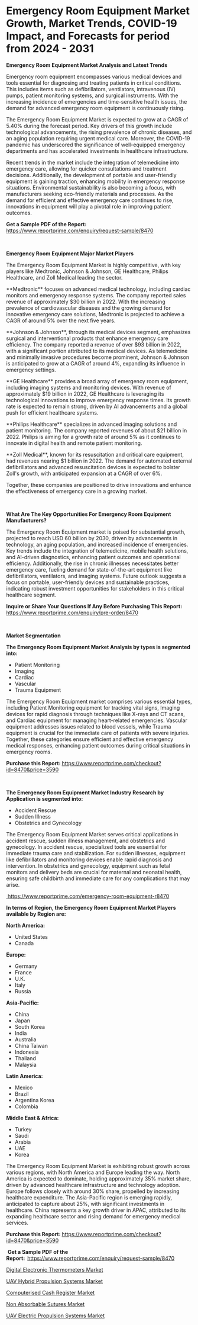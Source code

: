<p><h1>Emergency Room Equipment Market Growth, Market Trends, COVID-19 Impact, and Forecasts for period from 2024 - 2031</h1></p><p><strong>Emergency Room Equipment Market Analysis and Latest Trends</strong></p>
<p><p>Emergency room equipment encompasses various medical devices and tools essential for diagnosing and treating patients in critical conditions. This includes items such as defibrillators, ventilators, intravenous (IV) pumps, patient monitoring systems, and surgical instruments. With the increasing incidence of emergencies and time-sensitive health issues, the demand for advanced emergency room equipment is continuously rising.</p><p>The Emergency Room Equipment Market is expected to grow at a CAGR of 5.40% during the forecast period. Key drivers of this growth include technological advancements, the rising prevalence of chronic diseases, and an aging population requiring urgent medical care. Moreover, the COVID-19 pandemic has underscored the significance of well-equipped emergency departments and has accelerated investments in healthcare infrastructure.</p><p>Recent trends in the market include the integration of telemedicine into emergency care, allowing for quicker consultations and treatment decisions. Additionally, the development of portable and user-friendly equipment is gaining traction, enhancing mobility in emergency response situations. Environmental sustainability is also becoming a focus, with manufacturers seeking eco-friendly materials and processes. As the demand for efficient and effective emergency care continues to rise, innovations in equipment will play a pivotal role in improving patient outcomes.</p></p>
<p><strong>Get a Sample PDF of the Report:&nbsp;</strong> <a href="https://www.reportprime.com/enquiry/request-sample/8470?utm_campaign=121&utm_medium=2&utm_source=Github&utm_content=ia&utm_term=26112024&utm_id=emergency-room-equipment">https://www.reportprime.com/enquiry/request-sample/8470</a></p>
<p>&nbsp;</p>
<p><strong>Emergency Room Equipment Major Market Players</strong></p>
<p><p>The Emergency Room Equipment Market is highly competitive, with key players like Medtronic, Johnson & Johnson, GE Healthcare, Philips Healthcare, and Zoll Medical leading the sector. </p><p>**Medtronic** focuses on advanced medical technology, including cardiac monitors and emergency response systems. The company reported sales revenue of approximately $30 billion in 2022. With the increasing prevalence of cardiovascular diseases and the growing demand for innovative emergency care solutions, Medtronic is projected to achieve a CAGR of around 5% over the next five years.</p><p>**Johnson & Johnson**, through its medical devices segment, emphasizes surgical and interventional products that enhance emergency care efficiency. The company reported a revenue of over $93 billion in 2022, with a significant portion attributed to its medical devices. As telemedicine and minimally invasive procedures become prominent, Johnson & Johnson is anticipated to grow at a CAGR of around 4%, expanding its influence in emergency settings.</p><p>**GE Healthcare** provides a broad array of emergency room equipment, including imaging systems and monitoring devices. With revenue of approximately $19 billion in 2022, GE Healthcare is leveraging its technological innovations to improve emergency response times. Its growth rate is expected to remain strong, driven by AI advancements and a global push for efficient healthcare systems.</p><p>**Philips Healthcare** specializes in advanced imaging solutions and patient monitoring. The company reported revenues of about $21 billion in 2022. Philips is aiming for a growth rate of around 5% as it continues to innovate in digital health and remote patient monitoring.</p><p>**Zoll Medical**, known for its resuscitation and critical care equipment, had revenues nearing $1 billion in 2022. The demand for automated external defibrillators and advanced resuscitation devices is expected to bolster Zoll's growth, with anticipated expansion at a CAGR of over 6%.</p><p>Together, these companies are positioned to drive innovations and enhance the effectiveness of emergency care in a growing market.</p></p>
<p>&nbsp;</p>
<p><strong>What Are The Key Opportunities For Emergency Room Equipment Manufacturers?</strong></p>
<p><p>The Emergency Room Equipment market is poised for substantial growth, projected to reach USD 60 billion by 2030, driven by advancements in technology, an aging population, and increased incidence of emergencies. Key trends include the integration of telemedicine, mobile health solutions, and AI-driven diagnostics, enhancing patient outcomes and operational efficiency. Additionally, the rise in chronic illnesses necessitates better emergency care, fueling demand for state-of-the-art equipment like defibrillators, ventilators, and imaging systems. Future outlook suggests a focus on portable, user-friendly devices and sustainable practices, indicating robust investment opportunities for stakeholders in this critical healthcare segment.</p></p>
<p><strong>Inquire or Share Your Questions If Any Before Purchasing This Report:</strong> <a href="https://www.reportprime.com/enquiry/pre-order/8470?utm_campaign=121&utm_medium=2&utm_source=Github&utm_content=ia&utm_term=26112024&utm_id=emergency-room-equipment">https://www.reportprime.com/enquiry/pre-order/8470</a></p>
<p>&nbsp;</p>
<p><strong>Market Segmentation</strong></p>
<p><strong>The Emergency Room Equipment Market Analysis by types is segmented into:</strong></p>
<p><ul><li>Patient Monitoring</li><li>Imaging</li><li>Cardiac</li><li>Vascular</li><li>Trauma Equipment</li></ul></p>
<p><p>The Emergency Room Equipment market comprises various essential types, including Patient Monitoring equipment for tracking vital signs, Imaging devices for rapid diagnosis through techniques like X-rays and CT scans, and Cardiac equipment for managing heart-related emergencies. Vascular equipment addresses issues related to blood vessels, while Trauma equipment is crucial for the immediate care of patients with severe injuries. Together, these categories ensure efficient and effective emergency medical responses, enhancing patient outcomes during critical situations in emergency rooms.</p></p>
<p><strong>Purchase this Report:&nbsp;</strong><a href="https://www.reportprime.com/checkout?id=8470&price=3590&utm_campaign=121&utm_medium=2&utm_source=Github&utm_content=ia&utm_term=26112024&utm_id=emergency-room-equipment">https://www.reportprime.com/checkout?id=8470&price=3590</a></p>
<p>&nbsp;</p>
<p><strong>The Emergency Room Equipment Market Industry Research by Application is segmented into:</strong></p>
<p><ul><li>Accident Rescue</li><li>Sudden Illness</li><li>Obstetrics and Gynecology</li></ul></p>
<p><p>The Emergency Room Equipment Market serves critical applications in accident rescue, sudden illness management, and obstetrics and gynecology. In accident rescue, specialized tools are essential for immediate trauma care and stabilization. For sudden illnesses, equipment like defibrillators and monitoring devices enable rapid diagnosis and intervention. In obstetrics and gynecology, equipment such as fetal monitors and delivery beds are crucial for maternal and neonatal health, ensuring safe childbirth and immediate care for any complications that may arise.</p></p>
<p><a href="https://www.reportprime.com/emergency-room-equipment-r8470?utm_campaign=121&utm_medium=2&utm_source=Github&utm_content=ia&utm_term=26112024&utm_id=emergency-room-equipment">&nbsp;https://www.reportprime.com/emergency-room-equipment-r8470</a></p>
<p><strong>In terms of Region, the Emergency Room Equipment Market Players available by Region are:</strong></p>
<p>
    <p> <strong> North America: </strong>
        <ul>
            <li>United States</li>
            <li>Canada</li>
        </ul>
        </p> 
    <p> <strong> Europe: </strong>
        <ul>
            <li>Germany</li>
            <li>France</li>
            <li>U.K.</li>
            <li>Italy</li>
            <li>Russia</li>
        </ul>
        </p> 
    <p> <strong> Asia-Pacific: </strong>
        <ul>
            <li>China</li>
            <li>Japan</li>
            <li>South Korea</li>
            <li>India</li>
            <li>Australia</li>
            <li>China Taiwan</li>
            <li>Indonesia</li>
            <li>Thailand</li>
            <li>Malaysia</li>
        </ul>
        </p> 
    <p> <strong> Latin America: </strong>
        <ul>
            <li>Mexico</li>
            <li>Brazil</li>
            <li>Argentina Korea</li>
            <li>Colombia</li>
        </ul>
        </p> 
    <p> <strong> Middle East & Africa: </strong>
        <ul>
            <li>Turkey</li>
            <li>Saudi</li>
            <li>Arabia</li>
            <li>UAE</li>
            <li>Korea</li>
        </ul>
    </p>
    </p>
<p><p>The Emergency Room Equipment Market is exhibiting robust growth across various regions, with North America and Europe leading the way. North America is expected to dominate, holding approximately 35% market share, driven by advanced healthcare infrastructure and technology adoption. Europe follows closely with around 30% share, propelled by increasing healthcare expenditure. The Asia-Pacific region is emerging rapidly, anticipated to capture about 25%, with significant investments in healthcare. China represents a key growth driver in APAC, attributed to its expanding healthcare sector and rising demand for emergency medical services.</p></p>
<p><strong>Purchase this Report: </strong><a href="https://www.reportprime.com/checkout?id=8470&price=3590&utm_campaign=121&utm_medium=2&utm_source=Github&utm_content=ia&utm_term=26112024&utm_id=emergency-room-equipment">https://www.reportprime.com/checkout?id=8470&price=3590</a></p>
<p>&nbsp;<strong>Get a Sample PDF of the Report:&nbsp;&nbsp;</strong><a href="https://www.reportprime.com/enquiry/request-sample/8470?utm_campaign=121&utm_medium=2&utm_source=Github&utm_content=ia&utm_term=26112024&utm_id=emergency-room-equipment">https://www.reportprime.com/enquiry/request-sample/8470</a></p>
<p><strong></strong></p>
<p><p><a href="https://github.com/gulaimolin/Market-Research-Report-List-6/blob/main/digital-electronic-thermometers-market.md?utm_campaign=121&utm_medium=2&utm_source=Github&utm_content=ia&utm_term=26112024&utm_id=emergency-room-equipment">Digital Electronic Thermometers Market</a></p><p><a href="https://issuu.com/reportprime-2/docs/uav-hybrid-propulsion-systems-marke_12876f74698c7b?utm_campaign=121&utm_medium=2&utm_source=Github&utm_content=ia&utm_term=26112024&utm_id=emergency-room-equipment">UAV Hybrid Propulsion Systems Market</a></p><p><a href="https://www.linkedin.com/pulse/unlocking-growth-potential-strategic-analysis-computerised-eephc?utm_campaign=121&utm_medium=2&utm_source=Github&utm_content=ia&utm_term=26112024&utm_id=emergency-room-equipment">Computerised Cash Register Market</a></p><p><a href="https://github.com/mauripalmi/Market-Research-Report-List-5/blob/main/non-absorbable-sutures-market.md?utm_campaign=121&utm_medium=2&utm_source=Github&utm_content=ia&utm_term=26112024&utm_id=emergency-room-equipment">Non Absorbable Sutures Market</a></p><p><a href="https://issuu.com/reportprime-2/docs/uav-electric-propulsion-systems-mar_831b24b57d3c9e?utm_campaign=121&utm_medium=2&utm_source=Github&utm_content=ia&utm_term=26112024&utm_id=emergency-room-equipment">UAV Electric Propulsion Systems Market</a></p></p>